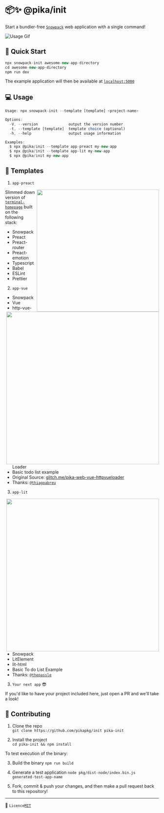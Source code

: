 # 📦✨ @pika/init

Start a bundler-free  [`Snowpack`](https://www.snowpack.dev) web application with a single command!  

![Usage Gif](cpa.gif)

## 🛫 Quick Start

```js
npx snowpack-init awesome-new-app-directory
cd awesome-new-app-directory
npm run dev
```

The example application will then be available at [`localhost:5000`](http://127.0.0.1:5000)

## 💻 Usage

```js
Usage: npx snowpack-init --template [template] <project-name>

Options:
  -V, --version              output the version number
  -t, --template [template]  template choice (optional)
  -h, --help                 output usage information

Examples:
  $ npx @pika/init --template app-preact my-new-app
  $ npx @pika/init --template app-lit my-new-app
  $ npx @pika/init my-new-app
```

## 🌲 Templates

1. `app-preact`

<img width="400px" src="https://github.com/ndom91/terminal-homepage/raw/develop/terminal.gif" align="right"></img>

Slimmed down version of [`terminal-homepage`](https://github.com/ndom91/terminal-homepage) built on the following stack:

- Snowpack
- Preact
- Preact-router
- Preact-emotion
- Typescript
- Babel
- ESLint
- Prettier

2. `app-vue`

<img width="500px" src="https://imgur.com/A2msrQA.png" align="right"></img>

- Snowpack
- Vue
- http-vue-Loader
- Basic todo list example
- Original Source: [glitch.me/pika-web-vue-httpvueloader](https://glitch.com/edit/#!/pika-web-vue-httpvueloader)
- Thanks: [`@thiagoabreu`](https://github.com/thiagoabreu)

3. `app-lit`

<img width="500px" src="https://imgur.com/FpyU0Eg.png" align="right"></img>

- Snowpack
- LitElement
- lit-html
- Basic To do List Example
- Thanks: [`@thepassle`](https://github.com/thepassle)


3. `Your next app` 😎

If you'd like to have your project included here, just open a PR and we'll take a look!

## 🚧 Contributing

1. Clone the repo  
   `git clone https://github.com/pikapkg/init pika-init`

2. Install the project  
   `cd pika-init && npm install`

To test execution of the binary:

3. Build the binary
   `npm run build`

4. Generate a test application
   `node pkg/dist-node/index.bin.js generated-test-app-name`

5. Fork, commit & push your changes, and then make a pull request back to this repository!

---

📝 `Licence`[`MIT`](https://opensource.org/licenses/MIT)
